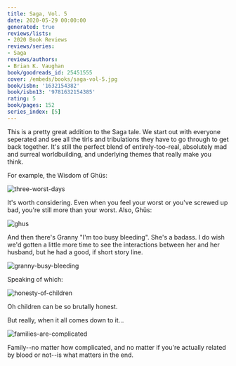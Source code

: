 ```yaml
---
title: Saga, Vol. 5
date: 2020-05-29 00:00:00
generated: true
reviews/lists:
- 2020 Book Reviews
reviews/series:
- Saga
reviews/authors:
- Brian K. Vaughan
book/goodreads_id: 25451555
cover: /embeds/books/saga-vol-5.jpg
book/isbn: '1632154382'
book/isbn13: '9781632154385'
rating: 5
book/pages: 152
series_index: [5]
---
```

This is a pretty great addition to the Saga tale. We start out with everyone seperated and see all the tirls and tribulations they have to go through to get back together. It's still the perfect blend of entirely-too-real, absolutely mad and surreal worldbuilding, and underlying themes that really make you think.  

For example, the Wisdom of Ghüs:  

<!--more-->

![three-worst-days](/embeds/books/attachments/three-worst-days.png)  

It's worth considering. Even when you feel your worst or you've screwed up bad, you're still more than your worst. Also, Ghüs:  

![ghus](/embeds/books/attachments/ghus.png)  

And then there's Granny "I'm too busy bleeding". She's a badass. I do wish we'd gotten a little more time to see the interactions between her and her husband, but he had a good, if short story line.  

![granny-busy-bleeding](/embeds/books/attachments/granny-busy-bleeding.png)  

Speaking of which:  

![honesty-of-children](/embeds/books/attachments/honesty-of-children.png)  

Oh children can be so brutally honest.  

But really, when it all comes down to it...  

![families-are-complicated](/embeds/books/attachments/families-are-complicated.png)  

Family--no matter how complicated, and no matter if you're actually related by blood or not--is what matters in the end.
